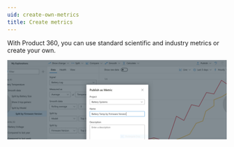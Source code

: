 ```yaml
---
uid: create-own-metrics
title: Create metrics
---
```


With Product 360, you can use standard scientific and industry metrics or create your own.

![Creating metrics](create-metrics.png)
